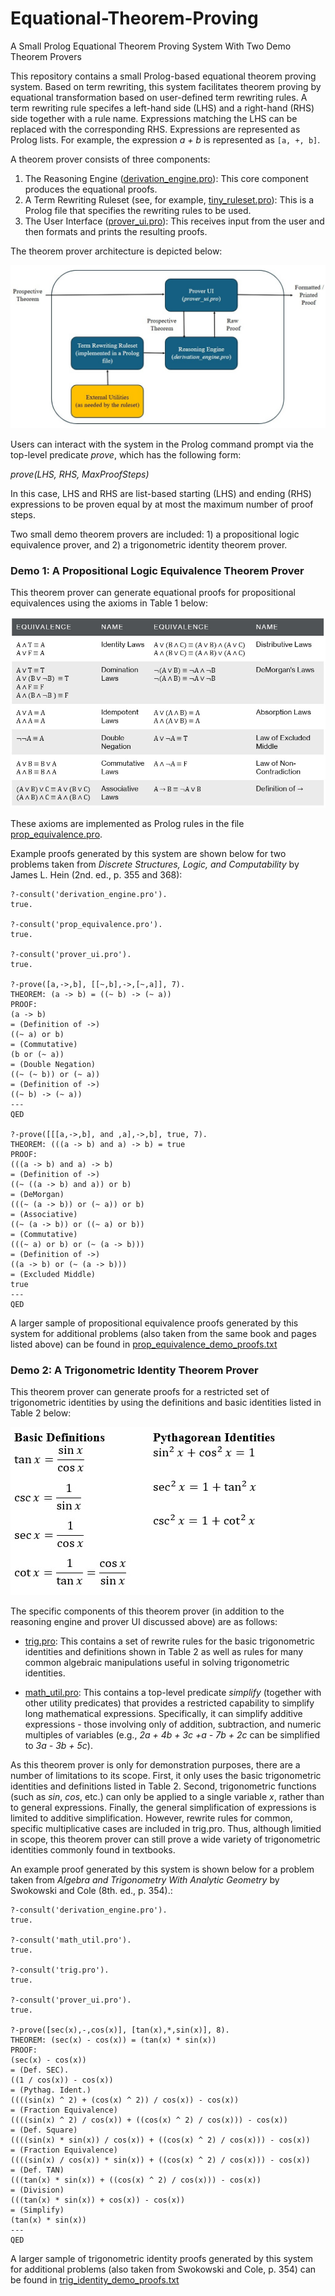 # Equational-Theorem-Proving
A Small Prolog Equational Theorem Proving System With Two Demo Theorem Provers

This repository contains a small Prolog-based equational theorem proving system. Based on term rewriting, this system facilitates theorem proving by equational transformation based on user-defined term rewriting rules. A term rewriting rule specifes a left-hand side (LHS) and a right-hand (RHS) side together with a rule name. Expressions matching the LHS can be replaced with the corresponding RHS. Expressions are represented as Prolog lists. For example, the expression *a + b* is represented as `[a, +, b]`.

A theorem prover consists of three components:

1. The Reasoning Engine ([derivation_engine.pro](./derivation_engine.pro)): This core component produces the equational proofs.
2. A Term Rewriting Ruleset (see, for example, [tiny_ruleset.pro](./tiny_ruleset.pro)): This is a Prolog file that specifies the rewriting rules to be used.
3. The User Interface ([prover_ui.pro](./prover_ui.pro)): This receives input from the user and then formats and prints the resulting proofs.

The theorem prover architecture is depicted below:

![Figure 1: Theorem prover architecture](./images/prover-architecture.jpg "Theorem prover architecture")

Users can interact with the system in the Prolog command prompt via the top-level predicate *prove*, which has the following form:

*prove(LHS, RHS, MaxProofSteps)*

In this case, LHS and RHS are list-based starting (LHS) and ending (RHS) expressions to be proven equal by at most the maximum number of proof steps.

Two small demo theorem provers are included: 1) a propositional logic equivalence prover, and 2) a trigonometric identity theorem prover.

### Demo 1: A Propositional Logic Equivalence Theorem Prover
This theorem prover can generate equational proofs for propositional equivalences using the axioms in Table 1 below:

![Table 1: Propositional equivalence axioms](./images/prop-equivalences.jpg)

These axioms are implemented as Prolog rules in the file [prop_equivalence.pro](./prop_equivalence.pro). 

Example proofs generated by this system are shown below for two problems taken from *Discrete Structures, Logic, and Computability* by James L. Hein (2nd. ed., p. 355 and 368):

```
?-consult('derivation_engine.pro').
true. 
 
?-consult('prop_equivalence.pro').
true. 
 
?-consult('prover_ui.pro').
true. 
 
?-prove([a,->,b], [[~,b],->,[~,a]], 7).
THEOREM: (a -> b) = ((~ b) -> (~ a))
PROOF:
(a -> b)
= (Definition of ->)
((~ a) or b)
= (Commutative)
(b or (~ a))
= (Double Negation)
((~ (~ b)) or (~ a))
= (Definition of ->)
((~ b) -> (~ a))
---
QED
 
?-prove([[[a,->,b], and ,a],->,b], true, 7).
THEOREM: (((a -> b) and a) -> b) = true
PROOF:
(((a -> b) and a) -> b)
= (Definition of ->)
((~ ((a -> b) and a)) or b)
= (DeMorgan)
(((~ (a -> b)) or (~ a)) or b)
= (Associative)
((~ (a -> b)) or ((~ a) or b))
= (Commutative)
(((~ a) or b) or (~ (a -> b)))
= (Definition of ->)
((a -> b) or (~ (a -> b)))
= (Excluded Middle)
true
---
QED
```

A larger sample of propositional equivalence proofs generated by this system for additional problems (also taken from the same book and pages listed above) can be found in [prop_equivalence_demo_proofs.txt](./prop_equivalence_demo_proofs.txt)

### Demo 2: A Trigonometric Identity Theorem Prover
This theorem prover can generate proofs for a restricted set of trigonometric identities by using the definitions and basic identities listed in Table 2 below:

![Table 2: Basic trigonometric definitions and identities](./images/trig-rules.jpg)

The specific components of this theorem prover (in addition to the reasoning engine and prover UI discussed above) are as follows:

* [trig.pro](./trig.pro): This contains a set of rewrite rules for the basic trigonometric identities and definitions shown in Table 2 as well as rules for many common algebraic manipulations useful in solving trigonometric identities.
  
* [math_util.pro](./math_util.pro): This contains a top-level predicate *simplify* (together with other utility predicates) that provides a restricted capability to simplify long mathematical expressions. Specifically, it can simplify additive expressions - those involving only of addition, subtraction, and numeric multiples of variables (e.g., *2a + 4b + 3c +a - 7b + 2c* can be simplified to *3a - 3b + 5c*).

As this theorem prover is only for demonstration purposes, there are a number of limitations to its scope. First, it only uses the basic trigonometric identities and definitions listed in Table 2. Second, trigonometric functions (such as *sin*, *cos*, etc.) can only be applied to a single variable *x*, rather than to general expressions. Finally, the general simplification of expressions is limited to additive simplification. However, rewrite rules for common, specific multiplicative cases are included in trig.pro. Thus, although limitied in scope, this theorem prover can still prove a wide variety of trigonometric identities commonly found in textbooks.

An example proof generated by this system is shown below for a problem taken from *Algebra and Trigonometry With Analytic Geometry* by Swokowski and Cole (8th. ed., p. 354).:

```
?-consult('derivation_engine.pro').
true. 

?-consult('math_util.pro').
true. 
 
?-consult('trig.pro').
true. 
 
?-consult('prover_ui.pro').
true. 

?-prove([sec(x),-,cos(x)], [tan(x),*,sin(x)], 8).
THEOREM: (sec(x) - cos(x)) = (tan(x) * sin(x))
PROOF:
(sec(x) - cos(x))
= (Def. SEC).
((1 / cos(x)) - cos(x))
= (Pythag. Ident.)
((((sin(x) ^ 2) + (cos(x) ^ 2)) / cos(x)) - cos(x))
= (Fraction Equivalence)
((((sin(x) ^ 2) / cos(x)) + ((cos(x) ^ 2) / cos(x))) - cos(x))
= (Def. Square)
((((sin(x) * sin(x)) / cos(x)) + ((cos(x) ^ 2) / cos(x))) - cos(x))
= (Fraction Equivalence)
((((sin(x) / cos(x)) * sin(x)) + ((cos(x) ^ 2) / cos(x))) - cos(x))
= (Def. TAN)
(((tan(x) * sin(x)) + ((cos(x) ^ 2) / cos(x))) - cos(x))
= (Division)
(((tan(x) * sin(x)) + cos(x)) - cos(x))
= (Simplify)
(tan(x) * sin(x))
---
QED
```

A larger sample of trigonometric identity proofs generated by this system for additional problems (also taken from Swokowski and Cole, p. 354) can be found in [trig_identity_demo_proofs.txt](./trig_identity_demo_proofs.txt)
